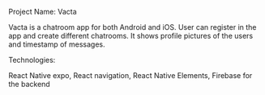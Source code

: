 Project Name: Vacta

Vacta is a chatroom app for both Android and iOS. User can register in the app and create different chatrooms. It shows profile pictures of the users and timestamp of messages.

Technologies:

React Native expo,
React navigation,
React Native Elements,
Firebase for the backend